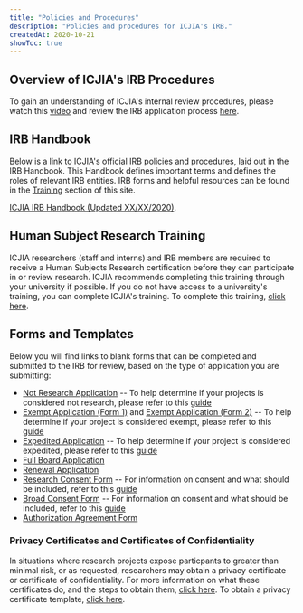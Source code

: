 ```yaml
---
title: "Policies and Procedures"
description: "Policies and procedures for ICJIA's IRB."
createdAt: 2020-10-21
showToc: true
---
```


## Overview of ICJIA's IRB Procedures

To gain an understanding of ICJIA's internal review procedures, please watch this [video](LINKTOVIDEO) and review the IRB application process [here](ApplicationProcess.pdf). 

## IRB Handbook

Below is a link to ICJIA's official IRB policies and procedures, laid out in the IRB Handbook. This Handbook defines important terms and defines the roles of relevant IRB entities. IRB forms and helpful resources can be found in the [Training](LINKTOTRAININGTAB) section of this site.

[ICJIA IRB Handbook (Updated XX/XX/2020)](IRBhandbook2020.pdf). 

## Human Subject Research Training

ICJIA researchers (staff and interns) and IRB members are required to receive a Human Subjects Research certification before they can participate in or review research. ICJIA recommends completing this training through your university if possible. If you do not have access to a university's training, you can complete ICJIA's training. To complete this training, [click here](HSRTrainingCourse.pdf).

## Forms and Templates

Below you will find links to blank forms that can be completed and submitted to the IRB for review, based on the type of application you are submitting:

* [Not Research Application](NotResearchTemplate.pdf)
-- To help determine if your projects is considered not research, please refer to this [guide](NotResearchGuide.pdf)
* [Exempt Application (Form 1)](InitialApplicationTemplate.pdf) and [Exempt Application (Form 2)](ExemptTemplate.pdf)
-- To help determine if your project is considered exempt, please refer to this [guide](HSRDecisionCharts.pdf)
* [Expedited Application](InitialApplicationTemplate.pdf)
-- To help determine if your project is considered expedited, please refer to this [guide](ExpeditedReviewCategories.pdf)
* [Full Board Application](InitialApplicationTemplate.pdf) 
* [Renewal Application](RenewalTemplate.pdf) 
* [Research Consent Form](ConsentTemplate.doc) 
-- For information on consent and what should be included, refer to this [guide](ConsentGuidance.pdf) 
* [Broad Consent Form](BroadConsentTemplate.doc) 
-- For information on consent and what should be included, refer to this [guide](ConsentGuidance.pdf)
* [Authorization Agreement Form](AuthorizationAgreementTemplate.docx) 


### Privacy Certificates and Certificates of Confidentiality 

In situations where research projects expose particpants to greater than minimal risk, or as requested, researchers may obtain a privacy certificate or certificate of confidentiality. For more information on what these certificates do, and the steps to obtain them, [click here](PrivacyCertificateSteps.pdf). To obtain a privacy certificate template, [click here](PrivacyCertificateTemplate.doc).



